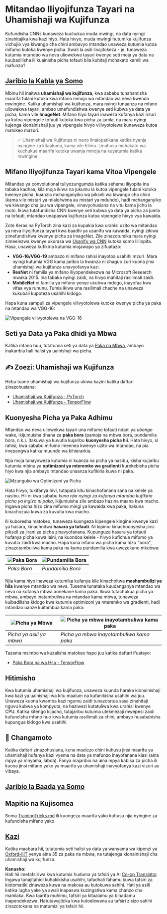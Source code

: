 <!--
CO_OP_TRANSLATOR_METADATA:
{
  "original_hash": "717775c4050ccbffbe0c961ad8bf7bf7",
  "translation_date": "2025-08-25T20:56:35+00:00",
  "source_file": "lessons/4-ComputerVision/08-TransferLearning/README.md",
  "language_code": "sw"
}
-->
# Mitandao Iliyojifunza Tayari na Uhamishaji wa Kujifunza

Kufundisha CNNs kunaweza kuchukua muda mwingi, na data nyingi zinahitajika kwa kazi hiyo. Hata hivyo, muda mwingi hutumika kujifunza vichujio vya kiwango cha chini ambavyo mtandao unaweza kutumia kutoa mifumo kutoka kwenye picha. Swali la asili linajitokeza - je, tunaweza kutumia mtandao wa neva uliowekwa tayari kwenye seti moja ya data na kuubadilisha ili kuainisha picha tofauti bila kuhitaji mchakato kamili wa mafunzo?

## [Jaribio la Kabla ya Somo](https://red-field-0a6ddfd03.1.azurestaticapps.net/quiz/108)

Mbinu hii inaitwa **uhamishaji wa kujifunza**, kwa sababu tunahamisha maarifa fulani kutoka kwa mfano mmoja wa mtandao wa neva kwenda mwingine. Katika uhamishaji wa kujifunza, mara nyingi tunaanza na mfano uliowekwa tayari, ambao umefundishwa kwenye seti kubwa ya data ya picha, kama vile **ImageNet**. Mifano hiyo tayari inaweza kufanya kazi nzuri ya kutoa vipengele tofauti kutoka kwa picha za jumla, na mara nyingi kujenga kionainishaji juu ya vipengele hivyo vilivyotolewa kunaweza kutoa matokeo mazuri.

> ✅ Uhamishaji wa Kujifunza ni neno linalopatikana katika nyanja nyingine za kitaaluma, kama vile Elimu. Linahusu mchakato wa kuchukua maarifa kutoka uwanja mmoja na kuyatumia katika mwingine.

## Mifano Iliyojifunza Tayari kama Vitoa Vipengele

Mitandao ya convolutional tuliyozungumzia katika sehemu iliyopita ina tabaka kadhaa, kila moja ikiwa na jukumu la kutoa vipengele fulani kutoka kwenye picha, kuanzia mchanganyiko wa pikseli wa kiwango cha chini (kama vile mistari ya mlalo/wima au mistari ya mdundo), hadi mchanganyiko wa kiwango cha juu wa vipengele, vinavyohusiana na vitu kama jicho la moto. Ikiwa tutafundisha CNN kwenye seti kubwa ya data ya picha za jumla na tofauti, mtandao unapaswa kujifunza kutoa vipengele hivyo vya kawaida.

Zote Keras na PyTorch zina kazi za kupakia kwa urahisi uzito wa mitandao ya neva iliyojifunza tayari kwa baadhi ya usanifu wa kawaida, nyingi zikiwa zimefundishwa kwenye picha za ImageNet. Zile zinazotumika mara nyingi zimeelezwa kwenye ukurasa wa [Usanifu wa CNN](../07-ConvNets/CNN_Architectures.md) kutoka somo lililopita. Hasa, unaweza kufikiria kutumia mojawapo ya zifuatazo:

* **VGG-16/VGG-19** ambazo ni mifano rahisi inayotoa usahihi mzuri. Mara nyingi kutumia VGG kama jaribio la kwanza ni chaguo zuri kuona jinsi uhamishaji wa kujifunza unavyofanya kazi.
* **ResNet** ni familia ya mifano iliyopendekezwa na Microsoft Research mwaka 2015. Ina tabaka nyingi zaidi, na hivyo inahitaji rasilimali zaidi.
* **MobileNet** ni familia ya mifano yenye ukubwa mdogo, inayofaa kwa vifaa vya rununu. Tumia ikiwa una rasilimali chache na unaweza kukubali kupoteza usahihi kidogo.

Hapa kuna sampuli za vipengele vilivyotolewa kutoka kwenye picha ya paka na mtandao wa VGG-16:

![Vipengele vilivyotolewa na VGG-16](../../../../../translated_images/features.6291f9c7ba3a0b951af88fc9864632b9115365410765680680d30c927dd67354.sw.png)

## Seti ya Data ya Paka dhidi ya Mbwa

Katika mfano huu, tutatumia seti ya data ya [Paka na Mbwa](https://www.microsoft.com/download/details.aspx?id=54765&WT.mc_id=academic-77998-cacaste), ambayo inakaribia hali halisi ya uainishaji wa picha.

## ✍️ Zoezi: Uhamishaji wa Kujifunza

Hebu tuone uhamishaji wa kujifunza ukiwa kazini katika daftari zinazohusiana:

* [Uhamishaji wa Kujifunza - PyTorch](../../../../../lessons/4-ComputerVision/08-TransferLearning/TransferLearningPyTorch.ipynb)
* [Uhamishaji wa Kujifunza - TensorFlow](../../../../../lessons/4-ComputerVision/08-TransferLearning/TransferLearningTF.ipynb)

## Kuonyesha Picha ya Paka Adhimu

Mtandao wa neva uliowekwa tayari una mifumo tofauti ndani ya *ubongo* wake, ikijumuisha dhana za **paka bora** (pamoja na mbwa bora, pundamilia bora, n.k.). Itakuwa ya kuvutia kujaribu **kuonyesha picha hii**. Hata hivyo, si rahisi, kwa sababu mifumo imeenea kwenye uzito wa mtandao, na pia imepangwa katika muundo wa kihierarkia.

Njia moja tunayoweza kutumia ni kuanza na picha ya nasibu, kisha kujaribu kutumia mbinu ya **optimizoni ya mteremko wa gradienti** kurekebisha picha hiyo kwa njia ambayo mtandao unaanza kufikiria kuwa ni paka.

![Mzunguko wa Optimizoni ya Picha](../../../../../translated_images/ideal-cat-loop.999fbb8ff306e044f997032f4eef9152b453e6a990e449bbfb107de2493cc37e.sw.png)

Hata hivyo, tukifanya hivi, tutapata kitu kinachofanana sana na kelele ya nasibu. Hii ni kwa sababu *kuna njia nyingi za kufanya mtandao kufikiria picha ya ingizo ni paka*, ikijumuisha zile ambazo hazina maana kwa macho. Ingawa picha hizo zina mifumo mingi ya kawaida kwa paka, hakuna kinachozuia kuwa za kuvutia kwa macho.

Ili kuboresha matokeo, tunaweza kuongeza kipengele kingine kwenye kazi ya hasara, kinachoitwa **hasara ya tofauti**. Ni kipimo kinachoonyesha jinsi pikseli za jirani za picha zinavyofanana. Kupunguza hasara ya tofauti hufanya picha kuwa laini, na kuondoa kelele - hivyo kufichua mifumo ya kuvutia zaidi kwa macho. Hapa kuna mfano wa picha kama hizo "bora", zinazotambuliwa kama paka na kama pundamilia kwa uwezekano mkubwa:

![Paka Bora](../../../../../translated_images/ideal-cat.203dd4597643d6b0bd73038b87f9c0464322725e3a06ab145d25d4a861c70592.sw.png) | ![Pundamilia Bora](../../../../../translated_images/ideal-zebra.7f70e8b54ee15a7a314000bb5df38a6cfe086ea04d60df4d3ef313d046b98a2b.sw.png)
-----|-----
 *Paka Bora* | *Pundamilia Bora*

Njia kama hiyo inaweza kutumika kufanya kile kinachoitwa **mashambulizi ya hila** kwenye mtandao wa neva. Tuseme tunataka kuudanganya mtandao wa neva na kufanya mbwa aonekane kama paka. Ikiwa tutachukua picha ya mbwa, ambayo inatambuliwa na mtandao kama mbwa, tunaweza kuibadilisha kidogo kwa kutumia optimizoni ya mteremko wa gradienti, hadi mtandao uanze kuitambua kama paka:

![Picha ya Mbwa](../../../../../translated_images/original-dog.8f68a67d2fe0911f33041c0f7fce8aa4ea919f9d3917ec4b468298522aeb6356.sw.png) | ![Picha ya mbwa inayotambuliwa kama paka](../../../../../translated_images/adversarial-dog.d9fc7773b0142b89752539bfbf884118de845b3851c5162146ea0b8809fc820f.sw.png)
-----|-----
*Picha ya asili ya mbwa* | *Picha ya mbwa inayotambuliwa kama paka*

Tazama msimbo wa kuzalisha matokeo hapo juu katika daftari ifuatayo:

* [Paka Bora na wa Hila - TensorFlow](../../../../../lessons/4-ComputerVision/08-TransferLearning/AdversarialCat_TF.ipynb)

## Hitimisho

Kwa kutumia uhamishaji wa kujifunza, unaweza kuunda haraka kionainishaji kwa kazi ya uainishaji wa kitu maalum na kufanikisha usahihi wa juu. Unaweza kuona kwamba kazi ngumu zaidi tunazotatua sasa zinahitaji nguvu kubwa ya kompyuta, na haziwezi kutatuliwa kwa urahisi kwenye CPU. Katika kitengo kijacho, tutajaribu kutumia utekelezaji mwepesi zaidi kufundisha mfano huo kwa kutumia rasilimali za chini, ambayo husababisha kupungua kidogo kwa usahihi.

## 🚀 Changamoto

Katika daftari zinazohusiana, kuna maelezo chini kuhusu jinsi maarifa ya uhamishaji hufanya kazi vyema na data ya mafunzo inayofanana kiasi (aina mpya ya mnyama, labda). Fanya majaribio na aina mpya kabisa za picha ili kuona jinsi mifano yako ya maarifa ya uhamishaji inavyofanya kazi vizuri au vibaya.

## [Jaribio la Baada ya Somo](https://red-field-0a6ddfd03.1.azurestaticapps.net/quiz/208)

## Mapitio na Kujisomea

Soma [TrainingTricks.md](TrainingTricks.md) ili kuongeza maarifa yako kuhusu njia nyingine za kufundisha mifano yako.

## [Kazi](lab/README.md)

Katika maabara hii, tutatumia seti halisi ya data ya wanyama wa kipenzi ya [Oxford-IIIT](https://www.robots.ox.ac.uk/~vgg/data/pets/) yenye aina 35 za paka na mbwa, na tutajenga kionainishaji cha uhamishaji wa kujifunza.

**Kanusho**:  
Hati hii imetafsiriwa kwa kutumia huduma ya tafsiri ya AI [Co-op Translator](https://github.com/Azure/co-op-translator). Ingawa tunajitahidi kuhakikisha usahihi, tafadhali fahamu kuwa tafsiri za kiotomatiki zinaweza kuwa na makosa au kutokuwa sahihi. Hati ya asili katika lugha yake ya awali inapaswa kuzingatiwa kama chanzo cha mamlaka. Kwa taarifa muhimu, tafsiri ya kitaalamu ya binadamu inapendekezwa. Hatutawajibika kwa kutoelewana au tafsiri zisizo sahihi zinazotokana na matumizi ya tafsiri hii.